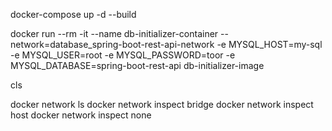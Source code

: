docker-compose up -d --build

docker run --rm -it --name db-initializer-container --network=database_spring-boot-rest-api-network -e MYSQL_HOST=my-sql -e MYSQL_USER=root -e MYSQL_PASSWORD=toor -e MYSQL_DATABASE=spring-boot-rest-api db-initializer-image


cls


docker network ls
docker network inspect bridge
docker network inspect host
docker network inspect none